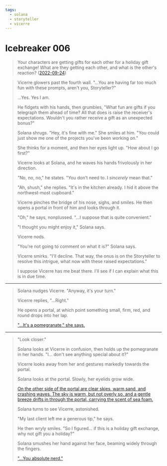 ```yaml
---
tags:
  - solana
  - storyteller
  - vicerre
---
```


# Icebreaker 006

> Your characters are getting gifts for each other for a holiday gift exchange! What are they getting each other, and what is the other's reaction? ([2022-09-24](https://discord.com/channels/448538687983321098/1020875112045613217/1023268084091453471))

> Vicerre glowers past the fourth wall. "...You are having far too much fun with these prompts, aren't you, Storyteller?"
>
> ...Yes. Yes I am.
>
> He fidgets with his hands, then grumbles, "What fun are gifts if you telegraph them ahead of time? All that does is raise the receiver's expectations. Wouldn't you rather receive a gift as an unexpected bonus?"
>
> Solana shrugs. "Hey, it's fine with me." She smiles at him. "You could just show me one of the projects you've been working on."
>
> She thinks for a moment, and then her eyes light up. "How about I go first?"
>
> Vicerre looks at Solana, and he waves his hands frivolously in her direction.
>
> "No, no, no," he states. "You don't need to. I _sincerely_ mean that."
>
> "Ah, shush," she replies. "It's in the kitchen already. I hid it above the northwest-most cupboard."
>
> Vicerre pinches the bridge of his nose, sighs, and smiles. He then opens a portal in front of him and looks through it.
>
> "Oh," he says, nonplussed. "...I suppose that is quite convenient."
>
> "I thought you might enjoy it," Solana says.
>
> Vicerre nods.
>
> "You're not going to comment on what it is?" Solana says.
>
> Vicerre smirks. "I'll decline. That way, the onus is on the Storyteller to resolve this intrigue, what now with these raised expectations."
>
> I suppose Vicerre has me beat there. I'll see if I can explain what this is in due time.

---

> Solana nudges Vicerre. "Anyway, it's your turn."
>
> Vicerre replies, "...Right."
>
> He opens a portal, at which point something small, firm, red, and round drops into her lap.
>
> ["...It's a pomegranate," she says.](2022-09-24_icebreaker-001-002-003-004.md)

---

> "Look closer."
>
> Solana looks at Vicerre in confusion, then holds up the pomegranate in her hands. "I... don't see anything special about it?"
>
> Vicerre looks away from her and gestures markedly towards the portal.
>
> Solana looks at the portal. Slowly, her eyelids grow wide.
>
> [On the other side of the portal are clear skies, warm sand, and crashing waves. The sky is warm, but not overly so, and a gentle breeze drifts in through the portal, carrying the scent of sea foam.](2022-09-24_icebreaker-001-002-003-004.md)
>
> Solana turns to see Vicerre, astonished.
>
> "My last client left me a generous tip," he says.
>
> He then wryly smiles. "So I figured... if this is a holiday gift exchange, why not gift you a holiday?"
>
> Solana smushes her hand against her face, beaming widely through the fingers.
>
> ["...You absolute nerd."](2022-09-24_icebreaker-001-002-003-004.md)
